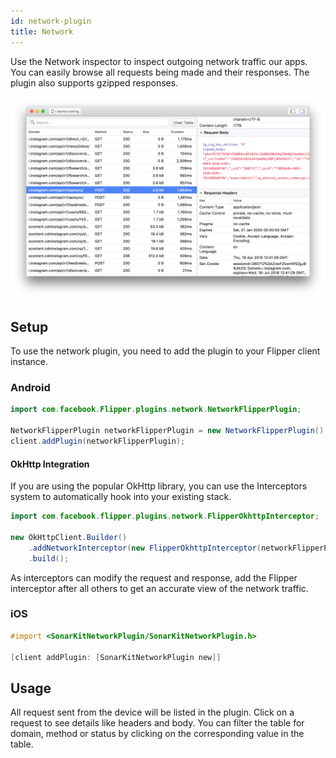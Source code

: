 ```yaml
---
id: network-plugin
title: Network
---
```


Use the Network inspector to inspect outgoing network traffic our apps. You can easily browse all requests being made and their responses. The plugin also supports gzipped responses.

![Network plugin](/docs/assets/network.png)

## Setup

To use the network plugin, you need to add the plugin to your Flipper client instance.

### Android

```java
import com.facebook.Flipper.plugins.network.NetworkFlipperPlugin;

NetworkFlipperPlugin networkFlipperPlugin = new NetworkFlipperPlugin();
client.addPlugin(networkFlipperPlugin);
```

#### OkHttp Integration

If you are using the popular OkHttp library, you can use the Interceptors system to automatically hook into your existing stack.

```java
import com.facebook.flipper.plugins.network.FlipperOkhttpInterceptor;

new OkHttpClient.Builder()
    .addNetworkInterceptor(new FlipperOkhttpInterceptor(networkFlipperPlugin))
    .build();
```

As interceptors can modify the request and response, add the Flipper interceptor after all others to get an accurate view of the network traffic.

### iOS

```objective-c
#import <SonarKitNetworkPlugin/SonarKitNetworkPlugin.h>

[client addPlugin: [SonarKitNetworkPlugin new]]
```

## Usage

All request sent from the device will be listed in the plugin. Click on a request to see details like headers and body. You can filter the table for domain, method or status by clicking on the corresponding value in the table.
